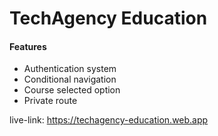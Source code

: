 <h1>TechAgency Education</h1>

<h4>Features</h4>
<ul>
    <li>Authentication system</li>
    <li>Conditional navigation</li>
    <li>Course selected option</li>
    <li>Private route</li>
</ul>

live-link: https://techagency-education.web.app 